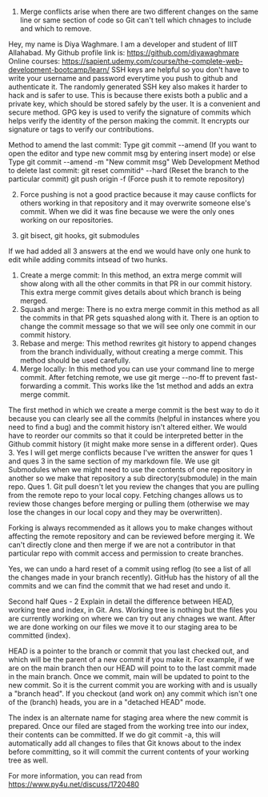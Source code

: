 1. Merge conflicts arise when there are two different changes on the same line or same section of code so Git can't tell which chnages to include and which to remove.

Hey, my name is Diya Waghmare. 
I am a developer and student of IIIT Allahabad. 
My Github profile link is: https://github.com/diyawaghmare 
Online courses: https://sapient.udemy.com/course/the-complete-web-development-bootcamp/learn/
SSH keys are helpful so you don't have to write your username and password everytime you push to github and authenticate it. The randomly generated SSH key also makes it harder to hack and is safer to use. This is because there exists both a public and a private key, which should be stored safely by the user. It is a convenient and secure method.
GPG key is used to verify the signature of commits which helps verify the identity of the person making the commit. It encrypts our signature or tags to verify our contributions.

Method to amend the last commit:
Type git commit --amend (If you want to open the editor and type new commit msg by entering insert mode)
or else Type git commit --amend -m "New commit msg" 
Web Development
Method to delete last commit:
git reset commitid^ --hard (Reset the branch to the particular commit)
git push origin -f (Force push it to remote repository)

2. Force pushing is not a good practice because it may cause conflicts for others working in that repository and it may overwrite someone else's commit. When we did it was fine because we were the only ones working on our repositories.

3. git bisect, git hooks, git submodules

If we had added all 3 answers at the end we would have only one hunk to edit while adding commits intsead of two hunks.

1. Create a merge commit: In this method, an extra merge commit will show along with all the other commits in that PR in our commit history. This extra merge commit gives details about which branch is being merged.
2. Squash and merge: There is no extra merge commit in this method as all the commits in that PR gets squashed along with it. There is an option to change the commit message so that we will see only one commit in our commit history.
3. Rebase and merge: This method rewrites git history to append changes from the branch individually, without creating a merge commit. This method should be used carefully.
4. Merge locally: In this method you can use your command line to merge commit. After fetching remote, we use git merge --no-ff to prevent fast-forwarding a commit. This works like the 1st method and adds an extra merge commit.

The first method in which we create a merge commit is the best way to do it because you can clearly see all the commits (helpful in instances where you need to find a bug) and the commit history isn't altered either.
We would have to reorder our commits so that it could be interpreted better in the Github commit history (it might make more sense in a different order).
Ques 3. Yes I will get merge conflicts because I've written the answer for ques 1 and ques 3 in the same section of my markdown file.
We use git Submodules when we might need to use the contents of one repository in another so we make that repository a sub directory(submodule) in the main repo.
Ques 1. Git pull doesn't let you review the changes that you are pulling from the remote repo to your local copy. Fetching changes allows us to review those changes before merging or pulling them (otherwise we may lose the changes in our local copy and they may be overwritten).

Forking is always recommended as it allows you to make changes without affecting the remote repository and can be reviewed before merging it. We can't directly clone and then merge if we are not a contributor in that particular repo with commit access and permission to create branches.

Yes, we can undo a hard reset of a commit using reflog (to see a list of all the changes made in your branch recently). GitHub has the history of all the commits and we can find the commit that we had reset and undo it.

Second half
Ques - 2 Explain in detail the difference between HEAD, working tree and index, in Git.
Ans. Working tree is nothing but the files you are currently working on where we can try out any chnages we want. After we are done working on our files we move it to our staging area to be committed (index).

HEAD is a pointer to the branch or commit that you last checked out, and which will be the parent of a new commit if you make it.  For example, if we are on the main branch then our HEAD will point to to the last commit made in the main branch. Once we commit, main will be updated to point to the new commit. So it is the current commit you are working with and is usually a "branch head". If you checkout (and work on) any commit which isn't one of the (branch) heads, you are in a "detached HEAD" mode.

The index is an alternate name for staging area where the new commit is prepared. Once our filed are staged from the working tree into our index, their contents can be committed. If we do git commit -a, this will automatically add all changes to files that Git knows about to the index before committing, so it will commit the current contents of your working tree as well.

For more information, you can read from https://www.py4u.net/discuss/1720480